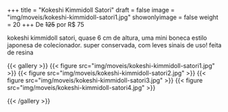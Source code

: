 +++
title = "Kokeshi Kimmidoll Satori"
draft = false
image = "img/moveis/kokeshi-kimmidoll-satori1.jpg"
showonlyimage = false
weight = 20
+++
De ~~125~~ por <span class="price">R$ 75</span>

<!--more-->

kokeshi kimmidoll satori, quase 6 cm de altura, uma mini boneca estilo japonesa de colecionador. super conservada, com leves sinais de uso! feita de resina



{{< gallery >}}
{{< figure src="img/moveis/kokeshi-kimmidoll-satori1.jpg" >}}
{{< figure src="img/moveis/kokeshi-kimmidoll-satori2.jpg" >}}
{{< figure src="img/moveis/kokeshi-kimmidoll-satori3.jpg" >}}
{{< figure src="img/moveis/kokeshi-kimmidoll-satori4.jpg" >}}

{{< /gallery >}}